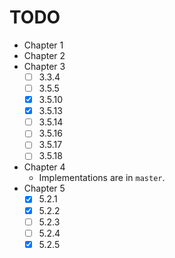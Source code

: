 # TODO

* Chapter 1
* Chapter 2
* Chapter 3
    - [ ] 3.3.4
    - [ ] 3.5.5
    - [x] 3.5.10
    - [x] 3.5.13
    - [ ] 3.5.14
    - [ ] 3.5.16
    - [ ] 3.5.17
    - [ ] 3.5.18
* Chapter 4
    - Implementations are in `master`.
* Chapter 5
    - [x] 5.2.1
    - [x] 5.2.2
    - [ ] 5.2.3
    - [ ] 5.2.4
    - [x] 5.2.5
